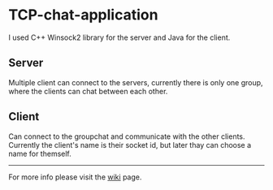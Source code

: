 # TCP-chat-application
I used C++ Winsock2 library for the server and Java for the client.
## Server
Multiple client can connect to the servers, currently there is only one group, where the clients can chat between each other.
## Client
Can connect to the groupchat and communicate with the other clients. Currently the client's name is their socket id, but later thay can choose a name for themself. 

<hr>

For more info please visit the [wiki](https://github.com/HbotondS/TCP-chat-application/wiki) page.
